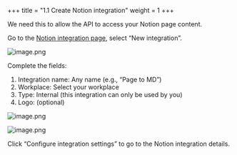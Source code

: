 +++
title = "1.1 Create Notion integration"
weight = 1
+++


We need this to allow the API to access your Notion page content.


Go to the [Notion integration page](https://www.notion.so/profile/integrations), select “New integration”.


![image.png](/images/002-ii-level-1-notion-to-md/001-1-setup-notion-integration/4-970332-image.png)


Complete the fields:

1. Integration name: Any name (e.g., “Page to MD”)
2. Workplace: Select your workplace
3. Type: Internal (this integration can only be used by you)
4. Logo: (optional)

![image.png](/images/002-ii-level-1-notion-to-md/001-1-setup-notion-integration/4-488503-image.png)


![image.png](/images/002-ii-level-1-notion-to-md/001-1-setup-notion-integration/4-116386-image.png)


Click “Configure integration settings” to go to the Notion integration details.


